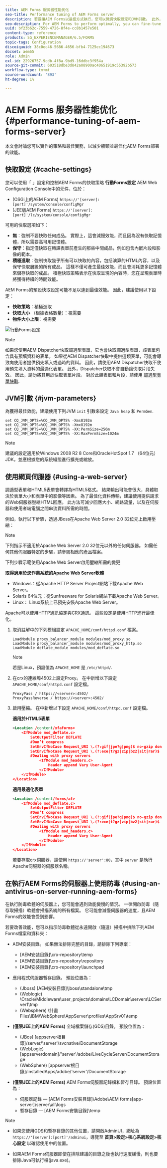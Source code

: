 ```yaml
---
title: AEM Forms 服务器性能优化
seo-title: Performance tuning of AEM Forms server
description: 若要讓AEM Forms以最佳方式執行，您可以微調快取設定和JVM引數。 此外，使用網頁伺服器可增強AEM Forms部署的效能。
seo-description: For AEM Forms to perform optimally, you can fine-tune the cache settings and JVM parameters. Also, using a web server can enhance the performance of AEM Forms deployment.
uuid: bf23b62c-7559-4726-8f4e-cc8b1457e501
content-type: reference
products: SG_EXPERIENCEMANAGER/6.5/FORMS
topic-tags: Configuration
discoiquuid: 38c0ec46-5686-4656-bfb4-7125ec194673
docset: aem65
role: Admin
exl-id: 22926757-9cdb-4f8a-9bd9-16ddbc3f954a
source-git-commit: 603518dbe3d842a08900ac40651919c55392b573
workflow-type: tm+mt
source-wordcount: '893'
ht-degree: 1%

---
```


# AEM Forms 服务器性能优化{#performance-tuning-of-aem-forms-server}

本文會討論您可以實作的策略和最佳實務，以減少瓶頸並最佳化AEM Forms部署的效能。

## 快取設定 {#cache-settings}

您可以使用「 」設定和控制AEM Forms的快取策略 **行動Forms設定** AEM Web Configuration Console中的元件，位於：

* (OSGi上的AEM Forms) `https://'[server]:[port]'/system/console/configMgr`
* (JEE版AEM Forms) `https://'[server]:[port]'/lc/system/console/configMgr`

可用的快取選項如下：

* **無**：強制不要快取任何成品。 實際上，這會減慢效能，而且因為沒有快取記憶體，所以需要高可用記憶體。
* **保守**：指定僅快取在轉譯表單前產生的那些中間成品，例如包含內嵌片段和影像的範本。
* **積極進取**：強制快取幾乎所有可以快取的內容，包括演算的HTML內容，以及保守快取層級的所有成品。 這樣不僅可產生最佳效能，而且會消耗更多記憶體來儲存快取的成品。 積極快取策略表示在快取呈現的內容時，您在呈現表單時將獲得持續的時間效能。

AEM Forms的預設快取設定可能不足以達到最佳效能。 因此，建議使用以下設定：

* **快取策略**：積極進取
* **快取大小** （根據表格數量）：視需要
* **物件大小上限**：視需要

![行動Forms設定](assets/snap.png)

>[!NOTE]
>
>如果您使用AEM Dispatcher快取調適型表單，它也會快取調適型表單，該表單包含具有預填資料的表單。 如果從AEM Dispatcher快取中提供這類表單，可能會導致向使用者提供預先填入或過時的資料。 因此，請使用AEM Dispatcher快取不使用預先填入資料的最適化表單。 此外，Dispatcher快取不會自動讓快取片段失效。 因此，請勿將其用於快取表單片段。 對於此類表單和片段，請使用 [調適型表單快取](../../forms/using/configure-adaptive-forms-cache.md).

## JVM引數 {#jvm-parameters}

為獲得最佳效能，建議使用下列JVM `init` 引數來設定 `Java heap` 和 `PermGen`.

```shell
set CQ_JVM_OPTS=%CQ_JVM_OPTS% -Xms8192m
set CQ_JVM_OPTS=%CQ_JVM_OPTS% -Xmx8192m
set CQ_JVM_OPTS=%CQ_JVM_OPTS% -XX:PermSize=256m
set CQ_JVM_OPTS=%CQ_JVM_OPTS% -XX:MaxPermSize=1024m
```

>[!NOTE]
>
>建議的設定適用於Windows 2008 R2 8 Core和OracleHotSpot 1.7 （64位元） JDK，並應根據您的系統組態進行擴充或縮放。

## 使用網頁伺服器 {#using-a-web-server}

調適型表單和HTML5表單會轉譯為HTML5格式。 結果輸出可能會很大，具體取決於表單大小和表單中的影像等因素。 為了最佳化資料傳輸，建議使用提供請求的Web伺服器壓縮HTML回應。 此方法可減少回應大小、網路流量，以及在伺服器和使用者端電腦之間串流資料所需的時間。

例如，執行以下步驟，透過JBoss在Apache Web Server 2.0 32位元上啟用壓縮：

>[!NOTE]
>
>下列指示不適用於Apache Web Server 2.0 32位元以外的任何伺服器。 如需任何其他伺服器特定的步驟，請參閱相應的產品檔案。

下列步驟示範使用Apache Web Server啟用壓縮所需的變更

**取得適用於您作業系統的Apache Web Server軟體**

* Windows：從Apache HTTP Server Project網站下載Apache Web Server。
* Solaris 64位元：從Sunfreeware for Solaris網站下載Apache Web Server。
* Linux： Linux系統上已預先安裝Apache Web Server。

Apache可以使用HTTP通訊協定與CRX通訊。 這些設定是使用HTTP進行最佳化。

1. 取消註解中的下列模組設定 `APACHE_HOME/conf/httpd.conf` 檔案。

   ```shell
   LoadModule proxy_balancer_module modules/mod_proxy.so
   LoadModule proxy_balancer_module modules/mod_proxy_http.so
   LoadModule deflate_module modules/mod_deflate.so
   ```

   >[!NOTE]
   >
   >若是Linux，預設值為 `APACHE_HOME` 是 `/etc/httpd/`.

1. 在crx的連線埠4502上設定Proxy。
在中新增以下設定 `APACHE_HOME/conf/httpd.conf` 設定檔。

   ```shell
   ProxyPass / https://<server>:4502/
   ProxyPassReverse / https://<server>:4502/
   ```

1. 啟用壓縮。 在中新增以下設定 `APACHE_HOME/conf/httpd.conf` 設定檔。

   **適用於HTML5表單**

   ```xml
   <Location /content/xfaforms>
       <IfModule mod_deflate.c>
           SetOutputFilter DEFLATE
           #Don’t compress
           SetEnvIfNoCase Request_URI \.(?:gif|jpe?g|png)$ no-gzip dont-vary
           SetEnvIfNoCase Request_URI \.(?:exe|t?gz|zip|bz2|sit|rar)$ no-gzip dont-vary
           #Dealing with proxy servers
               <IfModule mod_headers.c>
                   Header append Vary User-Agent
               </IfModule>
       </IfModule>
   </Location>
   ```

   **適用最適化表單**

   ```xml
   <Location /content/forms/af>
       <IfModule mod_deflate.c>
           SetOutputFilter DEFLATE
           #Don’t compress
           SetEnvIfNoCase Request_URI \.(?:gif|jpe?g|png)$ no-gzip dont-vary
           SetEnvIfNoCase Request_URI \.(?:exe|t?gz|zip|bz2|sit|rar)$ no-gzip dont-vary
           #Dealing with proxy servers
               <IfModule mod_headers.c>
                   Header append Vary User-Agent
               </IfModule>
       </IfModule>
   </Location>
   ```

   若要存取crx伺服器，請使用 `https://'server':80`，其中 `server` 是執行Apache伺服器的伺服器名稱。

## 在執行AEM Forms的伺服器上使用防毒 {#using-an-antivirus-on-server-running-aem-forms}

在執行防毒軟體的伺服器上，您可能會遇到效能變慢的情況。 一律開啟防毒（隨存取掃描）軟體會掃描系統的所有檔案。 它可能會減慢伺服器的速度，且AEM Forms的效能會受到影響。

若要改善效能，您可以指示防毒軟體從永遠開啟（隨選）掃描中排除下列AEM Forms檔案和資料夾：

* AEM安裝目錄。 如果無法排除完整的目錄，請排除下列專案：

   * [AEM安裝目錄]\crx-repository\temp
   * [AEM安裝目錄]\crx-repository\repository
   * [AEM安裝目錄]\crx-repository\launchpad

* 應用程式伺服器暫存目錄。 預設位置為：

   * (Jboss) [AEM安裝目錄]\jboss\standalone\tmp
   * (Weblogic) \Oracle\Middleware\user_projects\domains\LCDomain\servers\LCServer1\tmp
   * (Websphere) \計畫Files\IBM\WebSphere\AppServer\profiles\AppSrv01\temp

* **(僅限JEE上的AEM Forms)** 全域檔案儲存(GDS)目錄。 預設位置為：

   * (JBos) [appserver根目錄]/server/&#39;server&#39;/svcnative/DocumentStorage
   * (WebLogic) [appserverdomain]/&#39;server&#39;/adobe/LiveCycleServer/DocumentStorage
   * (WebSphere) [appserver根目錄]/installedApps/adobe/&#39;server&#39;/DocumentStorage

* **(僅限JEE上的AEM Forms)** AEM Forms伺服器記錄檔和暫存目錄。 預設位置為：

   * 伺服器記錄 —  [AEM Forms安裝目錄]\Adobe\AEM forms\[app-server]\server\all\logs
   * 暫存目錄 —  [AEM Forms安裝目錄]\temp

>[!NOTE]
>
>* 如果您使用GDS和暫存目錄的其他位置，請開啟AdminUI，網址為 `https://'[server]:[port]'/adminui`，導覽至 **首頁>設定>核心系統設定>核心設定** 以確認使用中的位置。
* 如果AEM Forms伺服器即使在排除建議的目錄之後也執行速度緩慢，則也要排除Java可執行檔(java.exe)。
>

